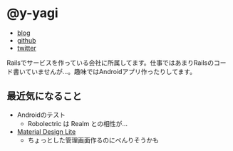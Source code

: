 # @y-yagi

- [blog](http://y-yagi.tumblr.com/)
- [github](https://github.com/y-yagi)
- [twitter](https://twitter.com/y_yagi)

Railsでサービスを作っている会社に所属してます。仕事ではあまりRailsのコード書いていませんが…。趣味ではAndroidアプリ作ったりしてます。

## 最近気になること

* Androidのテスト
  * Robolectric は Realm との相性が…
* [Material Design Lite](http://www.getmdl.io/)
  * ちょっとした管理画面作るのにべんりそうかも
